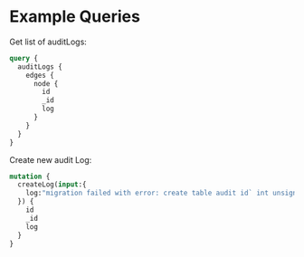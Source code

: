 # Example Queries

Get list of auditLogs:

```GraphQL
query {
  auditLogs {
    edges {
      node {
        id
        _id
        log
      }
    }
  }
}
```

Create new audit Log:

```GraphQL
mutation {
  createLog(input:{
    log:"migration failed with error: create table audit id` int unsigned not null auto_increment primary key, log varchar(255) not null, created_at timestamp not null default CURRENT_TIMESTAMP"
  }) {
    id
    _id
    log
  }
}
```